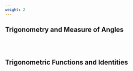 ```yaml
---
weight: 2
---
```


## Trigonometry and Measure of Angles
<br><br>

## Trigonometric Functions and Identities
<br><br>